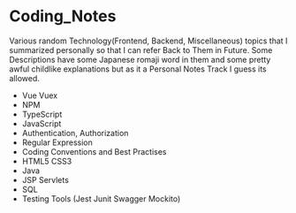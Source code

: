# Coding_Notes

Various random Technology(Frontend, Backend, Miscellaneous) topics that I summarized personally so that I can refer Back to Them in Future.
Some Descriptions have some Japanese romaji word in them and some pretty awful childlike explanations but as it a Personal Notes Track I guess its allowed.

* Vue Vuex
* NPM
* TypeScript
* JavaScript
* Authentication, Authorization
* Regular Expression
* Coding Conventions and Best Practises
* HTML5 CSS3
* Java 
* JSP Servlets
* SQL
* Testing Tools (Jest Junit Swagger Mockito)
